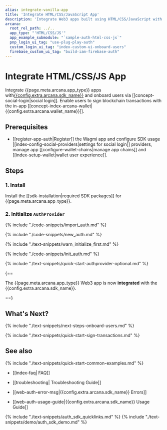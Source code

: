 ```yaml
---
alias: integrate-vanilla-app
title: 'Integrate HTML/CSS/JavaScript App'
description: 'Integrate Web3 apps built using HTML/CSS/JavaScript with the Arcana Auth SDK using the instructions listed here.'
arcana:
  root_rel_path: ../..
  app_type: "'HTML/CSS/JS'"
  app_example_submodule: "`sample-auth-html-css-js`"
  pnp_login_ui_tag: "use-plug-play-auth"
  custom_login_ui_tag: "index-custom-ui-onboard-users"
  firebase_custom_ui_tag: "build-iam-firebase-auth"
---
```


# Integrate HTML/CSS/JS App

Integrate {{page.meta.arcana.app_type}} apps with[{{config.extra.arcana.sdk_name}}]({{page.meta.arcana.root_rel_path}}/concepts/authsdk.md) and onboard users via [[concept-social-login|social login]]. Enable users to sign blockchain transactions with the in-app [[concept-index-arcana-wallet|{{config.extra.arcana.wallet_name}}]].

## Prerequisites

* [[register-app-auth|Register]] the Wagmi app and configure SDK usage [[index-config-social-providers|settings for social login]] providers, manage app [[configure-wallet-chains|manage app chains]] and [[index-setup-wallet|wallet user experience]].

## Steps

### 1. Install

Install the [[sdk-installation|required SDK packages]] for {{page.meta.arcana.app_type}}.

### 2. Initialize `AuthProvider`

{% include "./code-snippets/import_auth.md" %}

{% include "./code-snippets/new_auth.md" %}

{% include "./text-snippets/warn_initialize_first.md" %}

{% include "./code-snippets/init_auth.md" %}

{% include "./text-snippets/quick-start-authprovider-optional.md" %}

{==

The {{page.meta.arcana.app_type}} Web3 app is now **integrated** with the {{config.extra.arcana.sdk_name}}.

==}

## What's Next?

{% include "./text-snippets/next-steps-onboard-users.md" %}

{% include "./text-snippets/quick-start-sign-transactions.md" %}

## See also

{% include "./text-snippets/quick-start-common-examples.md" %}

* [[index-faq| FAQ]]

* [[troubleshooting| Troubleshooting Guide]]

* [[web-auth-error-msg|{{config.extra.arcana.sdk_name}} Errors]]

* [[web-auth-usage-guide|{{config.extra.arcana.sdk_name}} Usage Guide]]

{% include "./text-snippets/auth_sdk_quicklinks.md" %}
{% include "./text-snippets/demo/auth_sdk_demo.md" %}
